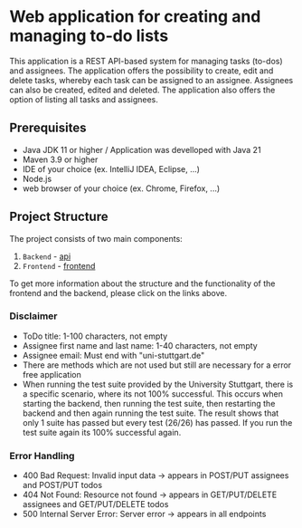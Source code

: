 # Web application for creating and managing to-do lists

This application is a REST API-based system for managing tasks (to-dos) and assignees.
The application offers the possibility to create, edit and delete tasks, whereby each task can be assigned to an assignee.
Assignees can also be created, edited and deleted. The application also offers the option of listing all tasks and assignees.

## Prerequisites

- Java JDK 11 or higher / Application was develloped with Java 21
- Maven 3.9 or higher
- IDE of your choice (ex. IntelliJ IDEA, Eclipse, ...)
- Node.js
- web browser of your choice (ex. Chrome, Firefox, ...)


## Project Structure

The project consists of two main components:

1. `Backend` - [api](api/README.md)
2. `Frontend` - [frontend](frontend/README.md)

To get more information about the structure and the functionality of the frontend and the backend, please click on the links above.

### Disclaimer

- ToDo title: 1-100 characters, not empty
- Assignee first name and last name: 1-40 characters, not empty
- Assignee email: Must end with "uni-stuttgart.de"
- There are methods which are not used but still are necessary for a error free application
- When running the test suite provided by the University Stuttgart, there is a specific scenario, where its not 100% successful.
  This occurs when starting the backend, then running the test suite, then restarting the backend and then again running the test suite.
  The result shows that only 1 suite has passed but every test (26/26) has passed. If you run the test suite again its 100% successful again.

### Error Handling

- 400 Bad Request: Invalid input data -> appears in POST/PUT assignees and POST/PUT todos
- 404 Not Found: Resource not found -> appears in GET/PUT/DELETE assignees and GET/PUT/DELETE todos
- 500 Internal Server Error: Server error -> appears in all endpoints

